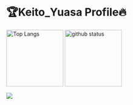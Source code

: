 # 🏆Keito_Yuasa Profile🔥

<p align="left"> 
  <img alt="Top Langs" height="150" src="https://github-readme-stats.vercel.app/api/top-langs/?username=Keito777&layout=compact&show_icons=true&theme=maroongold" />
  <img alt="github status" height="150" src="https://github-readme-stats.vercel.app/api?username=Keito777&theme=outrun&show_icons=ture" />
</p>

![](https://github-profile-summary-cards.vercel.app/api/cards/profile-details?username=Keito777&theme=monokai)


